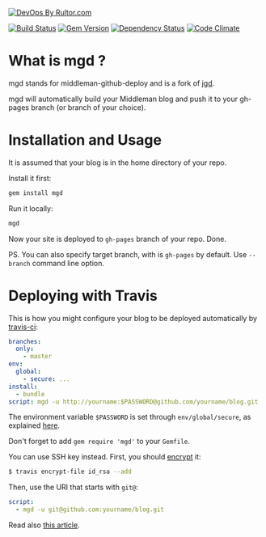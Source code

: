 [![DevOps By Rultor.com](http://www.rultor.com/b/hovancik/middleman-github-deploy)](http://www.rultor.com/p/hovancik/middleman-github-deploy)

[![Build Status](https://travis-ci.org/hovancik/middleman-github-deploy.svg)](https://travis-ci.org/hovancik/middleman-github-deploy)
[![Gem Version](https://badge.fury.io/rb/mgd.svg)](http://badge.fury.io/rb/mgd)
[![Dependency Status](https://gemnasium.com/hovancik/middleman-github-deploy.svg)](https://gemnasium.com/hovancik/middleman-github-deploy)
[![Code Climate](http://img.shields.io/codeclimate/github/hovancik/middleman-github-deploy.svg)](https://codeclimate.com/github/hovancik/middleman-github-deploy)

# What is mgd ?

mgd stands for middleman-github-deploy and is a fork of [jgd](https://github.com/yegor256/jekyll-github-deploy).  

mgd will automatically build your Middleman blog and push it to your gh-pages
branch (or branch of your choice).

# Installation and Usage

It is assumed that your blog is in the home directory of your repo.

Install it first:

```bash
gem install mgd
```

Run it locally:

```bash
mgd
```

Now your site is deployed to `gh-pages` branch of your repo. Done.

PS. You can also specify target branch, with is `gh-pages` by default. Use
`--branch` command line option.

# Deploying with Travis

This is how you might configure your blog
to be deployed automatically by [travis-ci](http://www.travis-ci.org):

```yaml
branches:
  only:
    - master
env:
  global:
    - secure: ...
install:
  - bundle
script: mgd -u http://yourname:$PASSWORD@github.com/yourname/blog.git
```

The environment variable `$PASSWORD` is set through
`env/global/secure`, as explained
[here](http://docs.travis-ci.com/user/encryption-keys/).

Don't forget to add `gem require 'mgd'` to your `Gemfile`.

You can use SSH key instead. First, you should [encrypt](https://docs.travis-ci.com/user/encrypting-files/) it:

```bash
$ travis encrypt-file id_rsa --add
```

Then, use the URI that starts with `git@`:

```yaml
script:
  - mgd -u git@github.com:yourname/blog.git
```

Read also [this article](http://www.yegor256.com/2014/06/22/jekyll-github-deploy.html).
